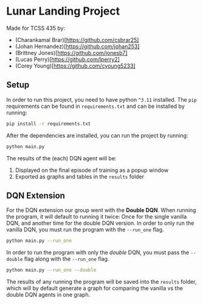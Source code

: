 # Lunar Landing Project

Made for TCSS 435 by:

- (Charankamal Brar)[https://github.com/csbrar25]
- (Johan Hernandez)[https://github.com/johan253]
- (Brittney Jones)[https://github.com/jonesb7]
- (Lucas Perry)[https://github.com/lperry2]
- (Corey Young)[https://github.com/cyoung5233]

## Setup

In order to run this project, you need to have python `^3.11` installed. The `pip` requirements can be found in `requirements.txt` and can be installed by running:

```bash
pip install -r requirements.txt
```

After the dependencies are installed, you can run the project by running:

```bash
python main.py
```

The results of the (each) DQN agent will be:

1. Displayed on the final episode of training as a popup window
2. Exported as graphs and tables in the `results` folder

## DQN Extension

For the DQN extension our group went with the **Double DQN**. When running the program, it will default to running it twice: Once for the single vanilla DQN, and another time for the double DQN version. In order to only run the vanilla DQN, you must run the program with the `--run_one` flag.

```bash
python main.py --run_one
```

In order to run the program with only the _double_ DQN, you must pass the `--double` flag along with the `--run_one` flag.

```bash
python main.py --run_one --double
```

The results of any running the program will be saved into the `results` folder, which will by default generate a graph for comparing the vanilla vs the double DQN agents in one graph.
